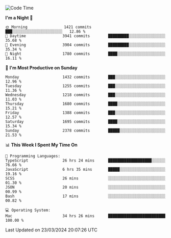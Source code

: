 <!--START_SECTION:waka-->
![Code Time](http://img.shields.io/badge/Code%20Time-3%2C817%20hrs%2055%20mins-blue)

**I'm a Night 🦉** 

```text
🌞 Morning                1421 commits        ███░░░░░░░░░░░░░░░░░░░░░░   12.86 % 
🌆 Daytime                3941 commits        █████████░░░░░░░░░░░░░░░░   35.68 % 
🌃 Evening                3904 commits        █████████░░░░░░░░░░░░░░░░   35.34 % 
🌙 Night                  1780 commits        ████░░░░░░░░░░░░░░░░░░░░░   16.11 % 
```
📅 **I'm Most Productive on Sunday** 

```text
Monday                   1432 commits        ███░░░░░░░░░░░░░░░░░░░░░░   12.96 % 
Tuesday                  1255 commits        ███░░░░░░░░░░░░░░░░░░░░░░   11.36 % 
Wednesday                1218 commits        ███░░░░░░░░░░░░░░░░░░░░░░   11.03 % 
Thursday                 1680 commits        ████░░░░░░░░░░░░░░░░░░░░░   15.21 % 
Friday                   1388 commits        ███░░░░░░░░░░░░░░░░░░░░░░   12.57 % 
Saturday                 1695 commits        ████░░░░░░░░░░░░░░░░░░░░░   15.34 % 
Sunday                   2378 commits        █████░░░░░░░░░░░░░░░░░░░░   21.53 % 
```


📊 **This Week I Spent My Time On** 

```text
💬 Programming Languages: 
TypeScript               26 hrs 24 mins      ███████████████████░░░░░░   76.66 % 
JavaScript               6 hrs 35 mins       █████░░░░░░░░░░░░░░░░░░░░   19.16 % 
SCSS                     26 mins             ░░░░░░░░░░░░░░░░░░░░░░░░░   01.30 % 
JSON                     20 mins             ░░░░░░░░░░░░░░░░░░░░░░░░░   00.99 % 
Bash                     17 mins             ░░░░░░░░░░░░░░░░░░░░░░░░░   00.82 % 

💻 Operating System: 
Mac                      34 hrs 26 mins      █████████████████████████   100.00 % 
```


 Last Updated on 23/03/2024 20:07:26 UTC
<!--END_SECTION:waka-->
